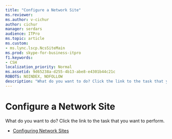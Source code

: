 ```yaml
---
title: "Configure a Network Site"
ms.reviewer: 
ms.author: v-cichur
author: cichur
manager: serdars
audience: ITPro
ms.topic: article
ms.custom:
- ms.lync.lscp.NcsSiteMain
ms.prod: skype-for-business-itpro
f1.keywords:
- CSH
localization_priority: Normal
ms.assetid: 9d65238a-d255-4b13-abe8-e4301b44c21c
ROBOTS: NOINDEX, NOFOLLOW
description: "What do you want to do? Click the link to the task that you want to perform."
---
```


# Configure a Network Site

What do you want to do? Click the link to the task that you want to perform.

- [Configuring Network Sites](https://technet.microsoft.com/library/358aa08a-c5bc-45fc-8017-19e6202f88c5.aspx)



